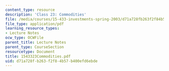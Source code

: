 ```yaml
---
content_type: resource
description: 'Class 23: Commodities'
file: /media/courses/15-433-investments-spring-2003/d71a728fb263f2f84b57b400efd6ebde_1543323Commodities.pdf
file_type: application/pdf
learning_resource_types:
- Lecture Notes
ocw_type: OCWFile
parent_title: Lecture Notes
parent_type: CourseSection
resourcetype: Document
title: 1543323Commodities.pdf
uid: d71a728f-b263-f2f8-4b57-b400efd6ebde
---
```

